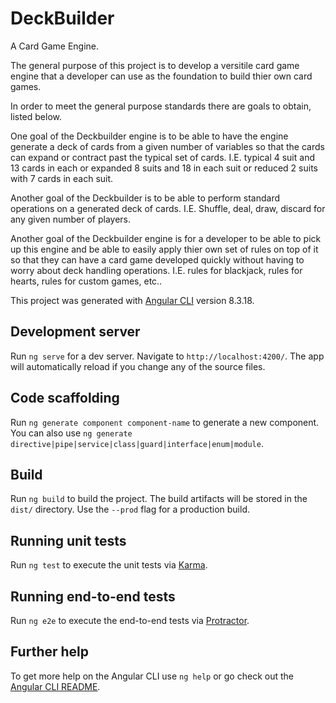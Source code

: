 # DeckBuilder

A Card Game Engine.

The general purpose of this project is to develop a versitile card game engine that a developer can use as the foundation to build thier own card games.

In order to meet the general purpose standards there are goals to obtain, listed below.

One goal of the Deckbuilder engine is to be able to have the engine generate a deck of cards from a given number of variables so that the cards can expand or contract past the typical set of cards. I.E. typical 4 suit and 13 cards in each or expanded 8 suits and 18 in each suit or reduced 2 suits with 7 cards in each suit.

Another goal of the Deckbuilder is to be able to perform standard operations on a generated deck of cards. I.E. Shuffle, deal, draw, discard for any given number of players.

Another goal of the Deckbuilder engine is for a developer to be able to pick up this engine and be able to easily apply thier own set of rules on top of it so that they can have a card game developed quickly without having to worry about deck handling operations. I.E. rules for blackjack, rules for hearts, rules for custom games, etc..

This project was generated with [Angular CLI](https://github.com/angular/angular-cli) version 8.3.18.

## Development server

Run `ng serve` for a dev server. Navigate to `http://localhost:4200/`. The app will automatically reload if you change any of the source files.

## Code scaffolding

Run `ng generate component component-name` to generate a new component. You can also use `ng generate directive|pipe|service|class|guard|interface|enum|module`.

## Build

Run `ng build` to build the project. The build artifacts will be stored in the `dist/` directory. Use the `--prod` flag for a production build.

## Running unit tests

Run `ng test` to execute the unit tests via [Karma](https://karma-runner.github.io).

## Running end-to-end tests

Run `ng e2e` to execute the end-to-end tests via [Protractor](http://www.protractortest.org/).

## Further help

To get more help on the Angular CLI use `ng help` or go check out the [Angular CLI README](https://github.com/angular/angular-cli/blob/master/README.md).

## 
